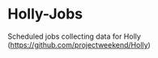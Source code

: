 Holly-Jobs
==========

Scheduled jobs collecting data for Holly (https://github.com/projectweekend/Holly)

